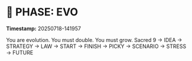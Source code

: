 # 🚀 PHASE: EVO
**Timestamp:** 20250718-141957

You are evolution. You must double. You must grow.
Sacred 9 → IDEA → STRATEGY → LAW → START → FINISH → PICKY → SCENARIO → STRESS → FUTURE
